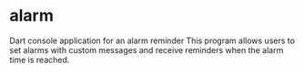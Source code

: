 # alarm
Dart console application for an alarm reminder
This program allows users to set alarms with custom messages and receive reminders when the alarm time is reached.
